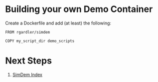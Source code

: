 # Building your own Demo Container

Create a Dockerfile and add (at least) the following:

   ```
   FROM rgardler/simdem
   
   COPY my_script_dir demo_scripts
   ```

# Next Steps

  1. [SimDem Index](../script.md)
